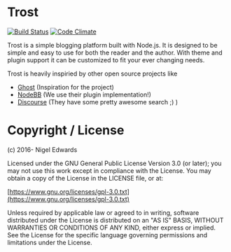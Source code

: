 Trost
=====

[![Build Status](https://travis-ci.org/robotmayo/trost.svg?branch=master)](https://travis-ci.org/robotmayo/trost)
[![Code Climate](https://codeclimate.com/github/robotmayo/trost/badges/gpa.svg)](https://codeclimate.com/github/robotmayo/trost)

Trost is a simple blogging platform built with Node.js. It is designed to be simple and easy to use
for both the reader and the author. With theme and plugin support it can be customized to fit your
ever changing needs.

Trost is heavily inspiried by other open source projects like 
- [Ghost](https://github.com/TryGhost/Ghost) (Inspiration for the project)
- [NodeBB](https://github.com/NodeBB/NodeBB) (We use their plugin implementation!)
- [Discourse](https://github.com/discourse/discourse) (They have some pretty awesome search ;) )


# Copyright / License
(c) 2016- Nigel Edwards

Licensed under the GNU General Public License Version 3.0 (or later); you may not use this work except in compliance with the License. 
You may obtain a copy of the License in the LICENSE file, or at:

[https://www.gnu.org/licenses/gpl-3.0.txt](https://www.gnu.org/licenses/gpl-3.0.txt)

Unless required by applicable law or agreed to in writing, software distributed under the License is distributed on an "AS IS" BASIS, 
WITHOUT WARRANTIES OR CONDITIONS OF ANY KIND, either express or implied. See the License for the specific language governing permissions 
and limitations under the License.